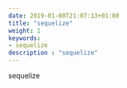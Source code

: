 ```yaml
---
date: 2019-01-08T21:07:13+01:00
title: "sequelize"
weight: 1
keywords:
- sequelize
description : "sequelize"
---
```


sequelize
